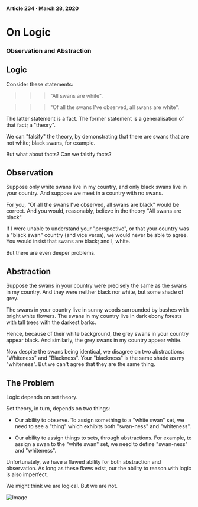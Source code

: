 #### Article 234 · March 28, 2020

# On Logic

### Observation and Abstraction

## Logic

Consider these statements:

>>> "All swans are white".

>>> "Of all the swans I've observed, all swans are white".

The latter statement is a fact. The former statement is a generalisation of that fact; a "theory".

We can "falsify" the theory, by demonstrating that there are swans that are not white; black swans, for example.

But what about facts? Can we falsify facts?

## Observation

Suppose only white swans live in my country, and only black swans live in your country. And suppose we meet in a country with no swans.

For you, "Of all the swans I've observed, all swans are black" would be correct. And you would, reasonably, believe in the theory "All swans are black".

If I were unable to understand your "perspective", or that your country was a "black swan" country (and vice versa), we would never be able to agree. You would insist that swans are black; and I, white.

But there are even deeper problems.

## Abstraction

Suppose the swans in your country were precisely the same as the swans in my country. And they were neither black nor white, but some shade of grey.

The swans in your country live in sunny woods surrounded by bushes with bright white flowers. The swans in my country live in dark ebony forests with tall trees with the darkest barks.

Hence, because of their white background, the grey swans in your country appear black. And similarly, the grey swans in my country appear white.

Now despite the swans being identical, we disagree on two abstractions: "Whiteness" and "Blackness". Your "blackness" is the same shade as my "whiteness". But we can't agree that they are the same thing.

## The Problem

Logic depends on set theory.

Set theory, in turn, depends on two things:

* Our ability to observe. To assign something to a "white swan" set, we need to see a "thing" which exhibits both "swan-ness" and "whiteness".

* Our ability to assign things to sets, through abstractions. For example, to assign a swan to the "white swan" set, we need to define "swan-ness" and "whiteness".

Unfortunately, we have a flawed ability for both abstraction and observation. As long as these flaws exist, our the ability to reason with logic is also imperfect.

We might think we are logical. But we are not.

![Image](https://cdn-images-1.medium.com/max/800/1*u7J5Dib9roz7_l4LUbZ31A.png)